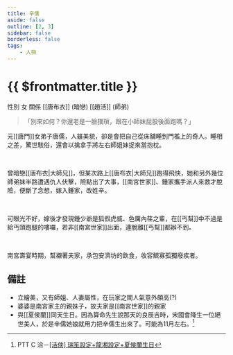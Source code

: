 ```yaml
---
title: 辛儒
aside: false
outline: [2, 3]
sidebar: false
borderless: false
tags:
    - 人物
---
```


# {{ $frontmatter.title }}

<ChTabs position="bottom">
	<ChTab title="辛儒">
		<Ch src='/images/characters/special802/normal.webp' position='right'/>
		<ChName nameZh='辛儒' nameEn='Xin Ru' position='right' />
		<ChTable>
			<ChTr>
				<ChTd isTitle=true>
					性別
				</ChTd>
				<ChTd>
					女
				</ChTd>
			</ChTr>
            <ChTr>
				<ChTd isTitle=true position='center'>
					關係
				</ChTd>
			</ChTr>
			<ChTr>
				<ChTd position='center'>
					[[唐布衣]] (暗戀)
				</ChTd>
			</ChTr>
            <ChTr>
				<ChTd position='center'>
					[[趙活]] (師弟)
				</ChTd>
			</ChTr>
		</ChTable>
	</ChTab>
    <ChTab title="笑">
		<Ch src='/images/characters/special802/laugh1.webp' position='right'/>
		<ChName nameZh='笑' nameEn='Laugh' position='right' />
	</ChTab>
    <ChTab title="緊張">
		<Ch src='/images/characters/special802/nervous.webp' position='right'/>
		<ChName nameZh='緊張' nameEn='Nervous' position='right' />
	</ChTab>
</ChTabs>

> 「別來如何？你還老是一臉猥瑣，跟在小師妹屁股後面跑嗎？」

元[[唐門]]女弟子唐儒，人雖美貌，卻是會把自己從床舖睡到門檻上的奇人。睡相之差，驚世駭俗，還會以擒拿手將左右師姐妹捉來當抱枕。

<br>

曾暗戀[[唐布衣|大師兄]]，但某次路上[[唐布衣|大師兄]]跑得飛快，她和另外幾位師弟妹半路遭遇仇人伏擊，險點出了大事，[[南宮世家]]、鍾家攜手派人來救才脫險，便斷了念想，嫁入鍾家，改姓辛。

<br>

可眼光不好，嫁後才發現鍾少爺是狐假虎威、色厲內荏之輩，在[[丐幫]]中不過是給丐頭跑腿的嘍囉，若非[[南宮世家]]出面，連脫離[[丐幫]]都辦不到。

<br>

南宮壽宴時期，幫襯著夫家，承包安濟坊的飲食，收容鰥寡孤獨廢疾者。

## 備註

-   立繪美，又有師姐、人妻屬性，在玩家之間人氣意外頗高(?)
-   婆婆是南宮家主的親妹子，故夫家是[[南宮世家]]的親家
-   與[[夏侯蘭]]同天生日。因為算命先生說那天的良辰吉時，宋國會降生一位絕世美人，於是辛儒她娘就用力把辛儒生出來了。可能為11月左右。[^1]

[^1]: PTT C 洽－[\[活俠\] 瑞笙設定+龍湘設定+夏侯蘭生日](https://www.ptt.cc/bbs/C_Chat/M.1752927048.A.9E1.html)
